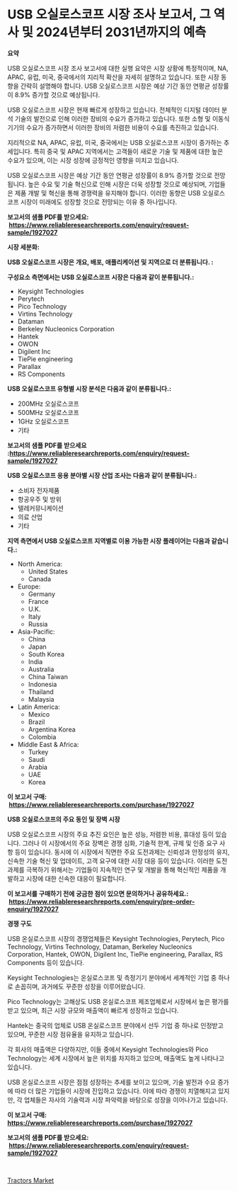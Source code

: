 <p><h1>USB 오실로스코프 시장 조사 보고서, 그 역사 및 2024년부터 2031년까지의 예측</h1></p><p><strong>요약</strong></p>
<p><p>USB 오실로스코프 시장 조사 보고서에 대한 실행 요약은 시장 상황에 특정적이며, NA, APAC, 유럽, 미국, 중국에서의 지리적 확산을 자세히 설명하고 있습니다. 또한 시장 동향을 간략히 설명해야 합니다. USB 오실로스코프 시장은 예상 기간 동안 연평균 성장률이 8.9% 증가할 것으로 예상됩니다.</p><p>USB 오실로스코프 시장은 현재 빠르게 성장하고 있습니다. 전체적인 디지털 데이터 분석 기술의 발전으로 인해 이러한 장비의 수요가 증가하고 있습니다. 또한 소형 및 이동식 기기의 수요가 증가하면서 이러한 장비의 저렴한 비용이 수요를 촉진하고 있습니다.</p><p>지리적으로 NA, APAC, 유럽, 미국, 중국에서는 USB 오실로스코프 시장이 증가하는 추세입니다. 특히 중국 및 APAC 지역에서는 고객들이 새로운 기술 및 제품에 대한 높은 수요가 있으며, 이는 시장 성장에 긍정적인 영향을 미치고 있습니다.</p><p>USB 오실로스코프 시장은 예상 기간 동안 연평균 성장률이 8.9% 증가할 것으로 전망됩니다. 높은 수요 및 기술 혁신으로 인해 시장은 더욱 성장할 것으로 예상되며, 기업들은 제품 개발 및 혁신을 통해 경쟁력을 유지해야 합니다. 이러한 동향은 USB 오실로스코프 시장이 미래에도 성장할 것으로 전망되는 이유 중 하나입니다.</p></p>
<p><strong>보고서의 샘플 PDF를 받으세요: &nbsp;<a href="https://www.reliableresearchreports.com/enquiry/request-sample/1927027">https://www.reliableresearchreports.com/enquiry/request-sample/1927027</a></strong></p>
<p><strong>시장 세분화:</strong></p>
<p><strong> USB 오실로스코프 시장은 개요, 배포, 애플리케이션 및 지역으로 더 분류됩니다. :</strong></p>
<p><strong>구성요소 측면에서는 USB 오실로스코프 시장은 다음과 같이 분류됩니다.:</strong></p>
<p><ul><li>Keysight Technologies</li><li>Perytech</li><li>Pico Technology</li><li>Virtins Technology</li><li>Dataman</li><li>Berkeley Nucleonics Corporation</li><li>Hantek</li><li>OWON</li><li>Digilent Inc</li><li>TiePie engineering</li><li>Parallax</li><li>RS Components</li></ul></p>
<p><strong> USB 오실로스코프 유형별 시장 분석은 다음과 같이 분류됩니다.:</strong></p>
<p><ul><li>200MHz 오실로스코프</li><li>500MHz 오실로스코프</li><li>1GHz 오실로스코프</li><li>기타</li></ul></p>
<p><strong>보고서의 샘플 PDF를 받으세요 :<a href="https://www.reliableresearchreports.com/enquiry/request-sample/1927027">https://www.reliableresearchreports.com/enquiry/request-sample/1927027</a></strong></p>
<p><strong> USB 오실로스코프 응용 분야별 시장 산업 조사는 다음과 같이 분류됩니다.:</strong></p>
<p><ul><li>소비자 전자제품</li><li>항공우주 및 방위</li><li>텔레커뮤니케이션</li><li>의료 산업</li><li>기타</li></ul></p>
<p><strong>지역 측면에서 USB 오실로스코프 지역별로 이용 가능한 시장 플레이어는 다음과 같습니다.:</strong></p>
<p><ul>
    <li>
        North America:
        <ul>
            <li>United States</li>
            <li>Canada</li>
        </ul>
    </li>
    <li>
        Europe:
        <ul>
            <li>Germany</li>
            <li>France</li>
            <li>U.K.</li>
            <li>Italy</li>
            <li>Russia</li>
        </ul>
    </li>
    <li>
        Asia-Pacific:
        <ul>
            <li>China</li>
            <li>Japan</li>
            <li>South Korea</li>
            <li>India</li>
            <li>Australia</li>
            <li>China Taiwan</li>
            <li>Indonesia</li>
            <li>Thailand</li>
            <li>Malaysia</li>
        </ul>
    </li>
    <li>
        Latin America:
        <ul>
            <li>Mexico</li>
            <li>Brazil</li>
            <li>Argentina Korea</li>
            <li>Colombia</li>
        </ul>
    </li>
    <li>
        Middle East & Africa:
        <ul>
            <li>Turkey</li>
            <li>Saudi</li>
            <li>Arabia</li>
            <li>UAE</li>
            <li>Korea</li>
        </ul>
    </li>
    </ul></p>
<p><strong>이 보고서 구매: &nbsp;<a href="https://www.reliableresearchreports.com/purchase/1927027">https://www.reliableresearchreports.com/purchase/1927027</a></strong></p>
<p><strong>USB 오실로스코프의 주요 동인 및 장벽 시장</strong></p>
<p><p>USB 오실로스코프 시장의 주요 추진 요인은 높은 성능, 저렴한 비용, 휴대성 등이 있습니다. 그러나 이 시장에서의 주요 장벽은 경쟁 심화, 기술적 한계, 규제 및 인증 요구 사항 등이 있습니다. 동시에 이 시장에서 직면한 주요 도전과제는 신뢰성과 안정성의 유지, 신속한 기술 혁신 및 업데이트, 고객 요구에 대한 시장 대응 등이 있습니다. 이러한 도전과제를 극복하기 위해서는 기업들이 지속적인 연구 및 개발을 통해 혁신적인 제품을 개발하고 시장에 대한 신속한 대응이 필요합니다.</p></p>
<p><strong>이 보고서를 구매하기 전에 궁금한 점이 있으면 문의하거나 공유하세요.: &nbsp;<a href="https://www.reliableresearchreports.com/enquiry/pre-order-enquiry/1927027">https://www.reliableresearchreports.com/enquiry/pre-order-enquiry/1927027</a></strong></p>
<p><strong>경쟁 구도</strong></p>
<p><p>USB 온실로스코프 시장의 경쟁업체들은 Keysight Technologies, Perytech, Pico Technology, Virtins Technology, Dataman, Berkeley Nucleonics Corporation, Hantek, OWON, Digilent Inc, TiePie engineering, Parallax, RS Components 등이 있습니다. </p><p>Keysight Technologies는 온실로스코프 및 측정기기 분야에서 세계적인 기업 중 하나로 손꼽히며, 과거에도 꾸준한 성장을 이루어왔습니다. </p><p>Pico Technology는 고해상도 USB 온실로스코프 제조업체로서 시장에서 높은 평가를 받고 있으며, 최근 시장 규모와 매출액이 빠르게 성장하고 있습니다. </p><p>Hantek는 중국의 업체로 USB 온실로스코프 분야에서 선두 기업 중 하나로 인정받고 있으며, 꾸준한 시장 점유율을 유지하고 있습니다. </p><p>각 회사의 매출액은 다양하지만, 이들 중에서 Keysight Technologies와 Pico Technology는 세계 시장에서 높은 위치를 차지하고 있으며, 매출액도 높게 나타나고 있습니다. </p><p>USB 온실로스코프 시장은 점점 성장하는 추세를 보이고 있으며, 기술 발전과 수요 증가에 따라 더 많은 기업들이 시장에 진입하고 있습니다. 이에 따라 경쟁이 치열해지고 있지만, 각 업체들은 자사의 기술력과 시장 파악력을 바탕으로 성장을 이어나가고 있습니다.</p></p>
<p><strong>이 보고서 구매: &nbsp; <a href="https://www.reliableresearchreports.com/purchase/1927027">https://www.reliableresearchreports.com/purchase/1927027</a></strong></p>
<p><strong>보고서의 샘플 PDF를 받으세요: &nbsp;<a href="https://www.reliableresearchreports.com/enquiry/request-sample/1927027">https://www.reliableresearchreports.com/enquiry/request-sample/1927027</a></strong><strong></strong></p>
<p>&nbsp;</p>
<p><p><a href="https://view.publitas.com/reportprime-1/tractors-market-size-share-trends-analysis-report-by-application-regional-outlook-competitive-strategies-and-segment-forecasts-2024-2031/">Tractors Market</a></p></p>